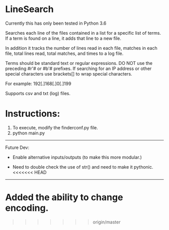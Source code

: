 # LineSearch 

Currently this has only been tested in Python 3.6

Searches each line of the files contained in a list for a specific list of terms.  If a term is found on a line, it adds that line to a new file.

In addition it tracks the number of lines read in each file, matches in each file, total lines read, total matches, and times to a log file.

Terms should be standard text or regular expressions.  DO NOT use the preceding #r'# or #b'# prefixes.  If searching for an IP address or other special characters use brackets[] to wrap special characters.

For example: 192[.]168[.]0[.]199

Supports csv and txt (log) files.

# Instructions:

1. To execute, modify the finderconf.py file.
2. python main.py

-----

Future Dev:

* Enable alternative inputs/outputs (to make this more modular.)

* Need to double check the use of str() and need to make it pythonic.
<<<<<<< HEAD
 
-----

Added the ability to change encoding.
=======
>>>>>>> origin/master
